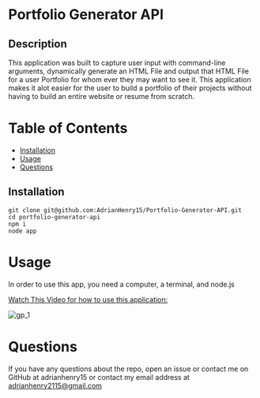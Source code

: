 # Portfolio Generator API

## Description
This application was built to capture user input with command-line arguments, dynamically generate an HTML File and output that HTML File for a user Portfolio for whom ever they may want to see it. This application makes it alot easier for the user to build a portfolio of their projects without having to build an entire website or resume from scratch.

# Table of Contents

- [Installation](#installation)
- [Usage](#usage)
- [Questions](#questions)

## Installation

```
git clone git@github.com:AdrianHenry15/Portfolio-Generator-API.git
cd portfolio-generator-api
npm i
node app
```

# Usage

In order to use this app, you need a computer, a terminal, and node.js

[Watch This Video for how to use this application:](https://youtu.be/bjM-4c8beqY)



![gp_1](https://user-images.githubusercontent.com/95331448/163872019-9c717cc8-9e3a-444c-a19b-ace112487a2c.png)


# Questions

If you have any questions about the repo, open an issue or contact me on GitHub at adrianhenry15 or contact my email address at adrianhenry2115@gmail.com

